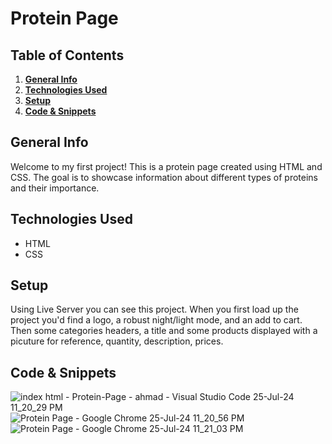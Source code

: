 # Protein Page

## Table of Contents
1. [**General Info**](#general-info)
2. [**Technologies Used**](#technologies-used)
3. [**Setup**](#setup)
4. [**Code & Snippets**](#CodeSnippets)
## General Info
Welcome to my first project! This is a protein page created using HTML and CSS. The goal is to showcase information about different types of proteins and their importance.

## Technologies Used
- HTML
- CSS

## Setup
Using Live Server you can see this project. When you first load up the project you'd find a logo, a robust night/light mode, and an add to cart. Then some categories headers, a title and some products displayed with a picuture for reference, quantity, description, prices. 

## Code & Snippets


![index html - Protein-Page - ahmad - Visual Studio Code 25-Jul-24 11_20_29 PM](https://github.com/user-attachments/assets/0de1e975-b7ce-4daa-90c1-ba9c69d6d6b7)
![Protein Page - Google Chrome 25-Jul-24 11_20_56 PM](https://github.com/user-attachments/assets/ac14c9ff-6bf1-409b-b5c2-8f915c66f570)
![Protein Page - Google Chrome 25-Jul-24 11_21_03 PM](https://github.com/user-attachments/assets/7dfbef4b-2302-4fc9-889d-6828ec5000b5)

